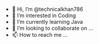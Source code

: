 - 👋 Hi, I’m @technicalkhan786
- 👀 I’m interested in Coding
- 🌱 I’m currently learning Java
- 💞️ I’m looking to collaborate on ...
- 📫 How to reach me ...

<!---
technicalkhan786/technicalkhan786 is a ✨ special ✨ repository because its `README.md` (this file) appears on your GitHub profile.
You can click the Preview link to take a look at your changes.
--->
